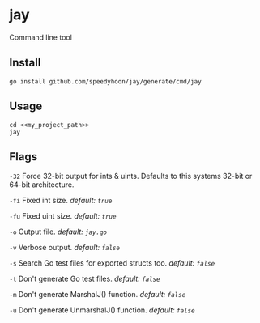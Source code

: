 # jay

Command line tool

## Install

```shell
go install github.com/speedyhoon/jay/generate/cmd/jay
```

## Usage

```shell
cd <<my_project_path>>
jay
```

## Flags

`-32` Force 32-bit output for ints & uints. Defaults to this systems 32-bit or 64-bit architecture.

`-fi` Fixed int size. _default: `true`_

`-fu` Fixed uint size. _default: `true`_

`-o`  Output file.  _default: `jay.go`_

`-v`  Verbose output. _default: `false`_

`-s`  Search Go test files for exported structs too. _default: `false`_

`-t`  Don't generate Go test files. _default: `false`_

`-m`  Don't generate MarshalJ() function. _default: `false`_

`-u`  Don't generate UnmarshalJ() function. _default: `false`_